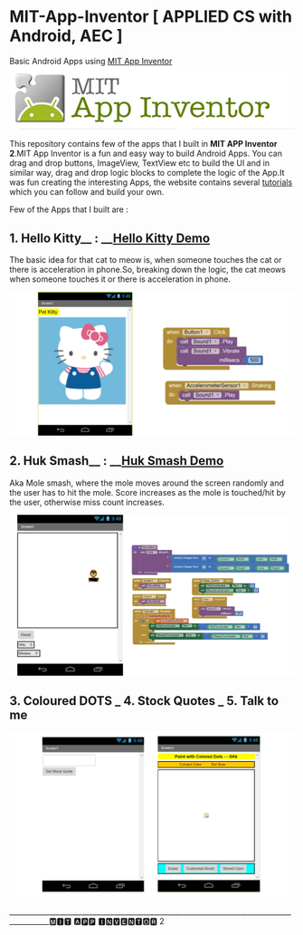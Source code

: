 # MIT-App-Inventor [ APPLIED CS with Android, AEC ]
Basic Android Apps using [MIT App Inventor](http://ai2.appinventor.mit.edu) 
<img src="https://github.com/SKKSaikia/MIT-App-Inventor/blob/master/Images/mit-app-inventor.png">

This repository contains few of the apps that I built in <b>MIT APP Inventor 2</b>.MIT App Inventor is a fun and easy way to build Android Apps. You can drag and drop buttons, ImageView, TextView etc to build the UI and in similar way, drag and drop logic blocks to complete the logic of the App.It was fun creating the interesting Apps, the website contains several [tutorials](http://appinventor.mit.edu/explore/ai2/tutorials) which you can follow and build your own. 

Few of the Apps that I built are : 

<b>1. Hello Kitty</b>__ : __[Hello Kitty Demo](https://youtu.be/RV9cvNFkv_8)
--------------
The basic idea for that cat to meow is, when someone touches the cat or there is acceleration in phone.So, breaking down the logic, the cat meows when someone touches it or there is acceleration in phone.

<img src="https://github.com/SKKSaikia/MIT-App-Inventor/blob/master/Images/kitty.jpg">

<b>2. Huk Smash</b>__ : __[Huk Smash Demo](https://youtu.be/jDMG9RiF0sc)
--------------

Aka Mole smash, where the mole moves around the screen randomly and the user has to hit the mole. Score increases as the mole is touched/hit by the user, otherwise miss count increases. 

<img src="https://github.com/SKKSaikia/MIT-App-Inventor/blob/master/Images/smash.jpg">

<b>3. Coloured DOTS  _  4. Stock Quotes  _  5. Talk to me</b>
--------------

<img src="https://github.com/SKKSaikia/MIT-App-Inventor/blob/master/Images/ssa.jpg">

_________________________________________________________________________________________🅼🅸🆃 🅰🅿🅿 🅸🅽🆅🅴🅽🆃🅾🆁 2

